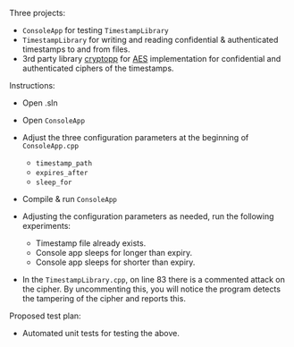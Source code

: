 Three projects:

- `ConsoleApp` for testing `TimestampLibrary`
- `TimestampLibrary` for writing and reading confidential & authenticated timestamps to and from files.
- 3rd party library [cryptopp](https://github.com/weidai11/cryptopp) for [AES](https://www.cryptopp.com/wiki/Advanced_Encryption_Standard) implementation for confidential and authenticated ciphers of the timestamps.

Instructions:

- Open .sln
- Open `ConsoleApp`
- Adjust the three configuration parameters at the beginning of `ConsoleApp.cpp`
    - `timestamp_path`
    - `expires_after`
    - `sleep_for`
- Compile & run `ConsoleApp`
- Adjusting the configuration parameters as needed, run the following experiments:
    - Timestamp file already exists.
    - Console app sleeps for longer than expiry.
    - Console app sleeps for shorter than expiry.

- In the `TimestampLibrary.cpp`, on line 83 there is a commented attack on the cipher. By uncommenting this, you will notice the program detects the tampering of the cipher and reports this.

Proposed test plan:

- Automated unit tests for testing the above.
